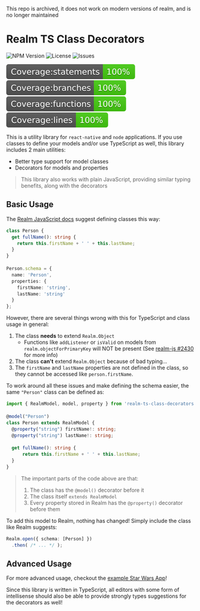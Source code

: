 This repo is archived, it does not work on modern versions of realm, and is no longer maintained

# Realm TS Class Decorators

![NPM Version](https://img.shields.io/npm/v/realm-ts-class-decorators) ![License](https://img.shields.io/github/license/aklinker1/realm-ts-class-decorators) ![Issues](https://img.shields.io/github/issues/aklinker1/realm-ts-class-decorators)

![ ](coverage/badge-statements.svg) ![ ](coverage/badge-branches.svg) ![ ](coverage/badge-functions.svg) ![ ](coverage/badge-lines.svg)

This is a utility library for `react-native` and `node` applications. If you use classes to define your models and/or use TypeScript as well, this library includes 2 main utilities:

- Better type support for model classes
- Decorators for models and properties

> This library also works with plain JavaScript, providing similar typing benefits, along with the decorators

## Basic Usage

The [Realm JavaScript docs](https://realm.io/docs/javascript/latest/#classes) suggest defining classes this way:

```ts
class Person {
  get fullName(): string {
    return this.firstName + ' ' + this.lastName;
  }
}

Person.schema = {
  name: 'Person',
  properties: {
    firstName: 'string',
    lastName: 'string'
  }
};
```

However, there are several things wrong with this for TypeScript and class usage in general:

1. The class __needs__ to extend `Realm.Object`
   - Functions like `addListener` or `isValid` on models from `realm.objectForPrimaryKey` will NOT be present (See [realm-js #2430](https://github.com/realm/realm-js/issues/2430) for more info)
2. The class __can't__ extend `Realm.Object` because of bad typing...
3. The `firstName` and `lastName` properties are not defined in the class, so they cannot be accessed like `person.firstName`.

To work around all these issues and make defining the schema easier, the same `"Person"` class can be defined as:

```ts
import { RealmModel, model, property } from 'realm-ts-class-decorators';

@model("Person")
class Person extends RealmModel {
  @property("string") firstName!: string;
  @property("string") lastName!: string;

  get fullName(): string {
      return this.firstName + ' ' + this.lastName;
  }
}
```

> The important parts of the code above are that:
>
> 1. The class has the `@model()` decorator before it
> 1. The class itself `extends RealmModel`
> 1. Every property stored in Realm has the `@property()` decorator before them

To add this model to Realm, nothing has changed! Simply include the class like Realm suggests:

```ts
Realm.open({ schema: [Person] })
  .then( /* ... */ );
```

## Advanced Usage

For more advanced usage, checkout the [example Star Wars App](https://github.com/aklinker1/realm-ts-class-decorators/tree/master/example)!

Since this library is written in TypeScript, all editors with some form of intellisense should also be able to provide strongly types suggestions for the decorators as well!
